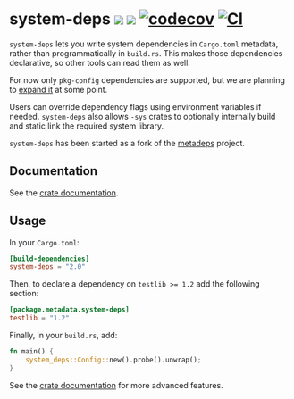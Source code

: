 # system-deps [![](https://img.shields.io/crates/v/system-deps.svg)](https://crates.io/crates/system-deps) [![](https://docs.rs/system-deps/badge.svg)](https://docs.rs/system-deps) [![codecov](https://codecov.io/gh/gdesmott/system-deps/branch/master/graph/badge.svg?token=13DAFV8M8G)](https://codecov.io/gh/gdesmott/system-deps) [![CI](https://github.com/gdesmott/system-deps/workflows/CI/badge.svg)](https://github.com/gdesmott/system-deps/actions)

`system-deps` lets you write system dependencies in `Cargo.toml` metadata,
rather than programmatically in `build.rs`. This makes those dependencies
declarative, so other tools can read them as well.

For now only `pkg-config` dependencies are supported, but we are planning to
[expand it](https://github.com/gdesmott/system-deps/issues/3) at some point.

Users can override dependency flags using environment variables if needed.
`system-deps` also allows `-sys` crates to optionally internally build and
static link the required system library.

`system-deps` has been started as a fork of the
[metadeps](https://github.com/joshtriplett/metadeps) project.

## Documentation

See the [crate documentation](https://docs.rs/system-deps/).

## Usage

In your `Cargo.toml`:

```toml
[build-dependencies]
system-deps = "2.0"
```

Then, to declare a dependency on `testlib >= 1.2`
add the following section:

```toml
[package.metadata.system-deps]
testlib = "1.2"
```

Finally, in your `build.rs`, add:

```rust
fn main() {
    system_deps::Config::new().probe().unwrap();
}
```

See the [crate documentation](https://docs.rs/system-deps/) for more advanced features.
